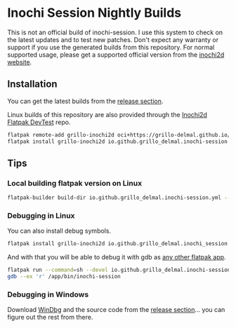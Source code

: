 # Inochi Session Nightly Builds

This is not an official build of inochi-session. I use this system to check on the latest updates and to test new patches.
Don't expect any warranty or support if you use the generated builds from this repository.
For normal supported usage, please get a supported official version from the [inochi2d website](https://inochi2d.com/#download).

## Installation

You can get the latest builds from the [release section](https://github.com/grillo-delmal/inochi-session-nightly/releases/tag/nightly).

Linux builds of this repository are also provided through the [Inochi2d Flatpak DevTest](https://github.com/grillo-delmal/inochi2d-flatpak-devtest) repo.

```sh
flatpak remote-add grillo-inochi2d oci+https://grillo-delmal.github.io//inochi2d-flatpak-devtest
flatpak install grillo-inochi2d io.github.grillo_delmal.inochi-session
```

## Tips

### Local building flatpak version on Linux

```sh
flatpak-builder build-dir io.github.grillo_delmal.inochi-session.yml --force-clean
```

### Debugging in Linux

You can also install debug symbols.

```sh
flatpak install grillo-inochi2d io.github.grillo_delmal.inochi_session.Debug
```

And with that you will be able to debug it with gdb as [any other flatpak app](https://docs.flatpak.org/en/latest/debugging.html).

```sh
flatpak run --command=sh --devel io.github.grillo_delmal.inochi-session
gdb --ex 'r' /app/bin/inochi-session
```
### Debugging in Windows

Download [WinDbg](http://www.windbg.org/) and the source code from the [release section](https://github.com/grillo-delmal/inochi-session-nightly/releases/tag/nightly)... you can figure out the rest from there.
